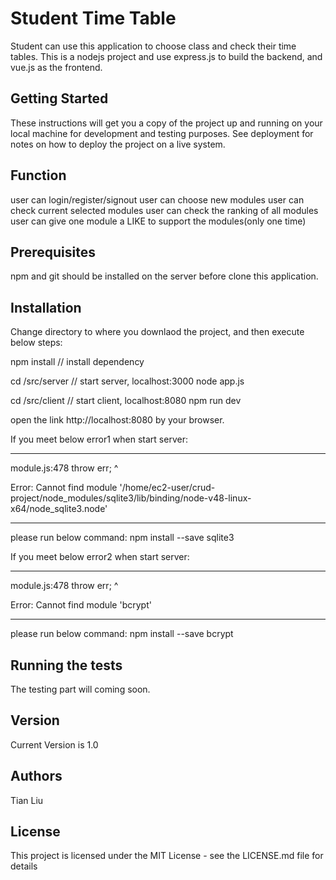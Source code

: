 # Student Time Table
Student can use this application to choose class and check their time tables.
This is a nodejs project and use express.js to build the backend, and vue.js as the frontend.

## Getting Started
These instructions will get you a copy of the project up and running on your local machine for development and testing purposes. See deployment for notes on how to deploy the project on a live system.

## Function
user can login/register/signout
user can choose new modules
user can check current selected modules
user can check the ranking of all modules
user can give one module a LIKE to support the modules(only one time)

## Prerequisites
npm and git should be installed on the server before clone this application.

## Installation
Change directory to where you downlaod the project, and then execute below steps:

npm install         // install dependency

cd /src/server    // start server, localhost:3000
node app.js

cd /src/client    // start client, localhost:8080
npm run dev

open the link http://localhost:8080 by your browser.

If you meet below error1 when start server:

------------------------------------------------------------------------------------------------------------------------------
module.js:478
    throw err;
    ^

Error: Cannot find module '/home/ec2-user/crud-project/node_modules/sqlite3/lib/binding/node-v48-linux-x64/node_sqlite3.node'

------------------------------------------------------------------------------------------------------------------------------

please run below command:
  npm install --save sqlite3
  
If you meet below error2 when start server:

------------------------------------------------------------------------------------------------------------------------------
module.js:478
    throw err;
    ^

Error: Cannot find module 'bcrypt'

------------------------------------------------------------------------------------------------------------------------------

please run below command:
 npm install --save bcrypt

## Running the tests
The testing part will coming soon.

## Version
Current Version is 1.0

## Authors
Tian Liu

## License
This project is licensed under the MIT License - see the LICENSE.md file for details
